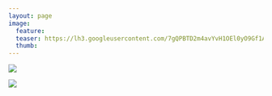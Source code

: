 ```yaml
---
layout: page
image:
  feature:
  teaser: https://lh3.googleusercontent.com/7gQPBTD2m4avYvH1OEl0yO9Gf1ANQ_0nFt5It0W14Oo=w245
  thumb:
---
```


[![](https://lh3.googleusercontent.com/hk5oQK8PXDg3BOB-LQcP4kKPNXzfycVGL9Q68XvwEXI=w800)](https://lh3.googleusercontent.com/hk5oQK8PXDg3BOB-LQcP4kKPNXzfycVGL9Q68XvwEXI=s0)

[![](https://lh3.googleusercontent.com/zea_Ws2N4VKdKP3SEQbLSMJGScEnSjLjyJXADUrzTLc=w800)](https://lh3.googleusercontent.com/zea_Ws2N4VKdKP3SEQbLSMJGScEnSjLjyJXADUrzTLc=s0)
